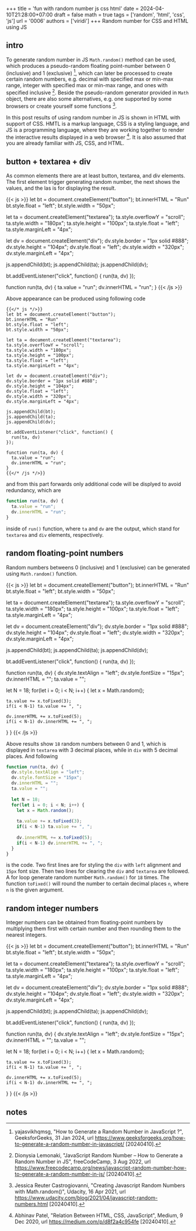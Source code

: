 +++
title = 'fun with random number js css html'
date = 2024-04-10T21:28:00+07:00
draft = false
math = true
tags = ['random', 'html', 'css', 'js']
url = '0006'
authors = ['viridi']
+++
Random number for CSS and HTML using JS <!--more-->


## intro
To generate random number in JS `Math.random()` method can be used, which produces a pseudo-random floating point-number between 0 (inclusive) and 1 (exclusive) [^yajasvikhqmsg_2024], which can later be processed to create certain random numbers, e.g. decimal with specified max or min-max range, integer with specified max or min-max range, and ones with specified inclusive [^lemonaki_2022]. Beside the pseudo-random generator provided in `Math` object, there are also some alternatives, e.g. one supported by some browsers or create yourself some functions [^castrogiovanni_2021].

In this post results of using random number in JS is shown in HTML with support of CSS. HMTL is a markup language, CSS is a styling language, and JS is a programming language, where they are working together to render the interactive results displayed in a web browser [^patel_2020]. It is also assumed that you are already familiar with JS, CSS, and HTML.


## button + textarea + div
As common elements there are at least button, textarea, and div elements. The first element trigger generating random number, the next shows the values, and the las is for displaying the result. 


{{< js >}}
let bt = document.createElement("button");
bt.innerHTML = "Run"
bt.style.float = "left";
bt.style.width = "50px";

let ta = document.createElement("textarea");
ta.style.overflowY = "scroll";
ta.style.width = "180px";
ta.style.height = "100px";
ta.style.float = "left";
ta.style.marginLeft = "4px";

let dv = document.createElement("div");
dv.style.border = "1px solid #888";
dv.style.height = "104px";
dv.style.float = "left";
dv.style.width = "320px";
dv.style.marginLeft = "4px";

js.appendChild(bt);
js.appendChild(ta);
js.appendChild(dv);

bt.addEventListener("click", function() {
  run(ta, dv)
});

function run(ta, dv) {
  ta.value = "run";
  dv.innerHTML = "run";
}
{{< /js >}}

Above appearance can be produced using following code

```
{{</* js */>}}
let bt = document.createElement("button");
bt.innerHTML = "Run"
bt.style.float = "left";
bt.style.width = "50px";

let ta = document.createElement("textarea");
ta.style.overflowY = "scroll";
ta.style.width = "180px";
ta.style.height = "100px";
ta.style.float = "left";
ta.style.marginLeft = "4px";

let dv = document.createElement("div");
dv.style.border = "1px solid #888";
dv.style.height = "104px";
dv.style.float = "left";
dv.style.width = "320px";
dv.style.marginLeft = "4px";

js.appendChild(bt);
js.appendChild(ta);
js.appendChild(dv);

bt.addEventListener("click", function() {
  run(ta, dv)
});

function run(ta, dv) {
  ta.value = "run";
  dv.innerHTML = "run";
}
{{</* /js */>}}
```

and from this part forwards only additional code will be displyed to avoid redundancy, which are

```js
function run(ta, dv) {
  ta.value = "run";
  dv.innerHTML = "run";
}
```

inside of `run()` function, where `ta` and `dv` are the output, which stand for `textarea` and `div` elements, respectively.


## random floating-point numbers
Random numbers betweens 0 (inclusive) and 1 (exclusive) can be generated using `Math.random()` function.

{{< js >}}
let bt = document.createElement("button");
bt.innerHTML = "Run"
bt.style.float = "left";
bt.style.width = "50px";

let ta = document.createElement("textarea");
ta.style.overflowY = "scroll";
ta.style.width = "180px";
ta.style.height = "100px";
ta.style.float = "left";
ta.style.marginLeft = "4px";

let dv = document.createElement("div");
dv.style.border = "1px solid #888";
dv.style.height = "104px";
dv.style.float = "left";
dv.style.width = "320px";
dv.style.marginLeft = "4px";

js.appendChild(bt);
js.appendChild(ta);
js.appendChild(dv);

bt.addEventListener("click", function() {
  run(ta, dv)
});

function run(ta, dv) {
  dv.style.textAlign = "left";
  dv.style.fontSize = "15px";
  dv.innerHTML = "";
  ta.value = "";
  
  let N = 18;
  for(let i = 0; i < N; i++) {
    let x = Math.random();
    
    ta.value += x.toFixed(3);
    if(i < N-1) ta.value += ", ";
    
    dv.innerHTML += x.toFixed(5); 
    if(i < N-1) dv.innerHTML += ", ";
  }
}
{{< /js >}}

Above results show `18` random numbers between 0 and 1, which is displayed in `textarea` with 3 decimal places, while in `div` with 5 decimal places. And following

```js
function run(ta, dv) {
  dv.style.textAlign = "left";
  dv.style.fontSize = "15px";
  dv.innerHTML = "";
  ta.value = "";
  
  let N = 18;
  for(let i = 0; i < N; i++) {
    let x = Math.random();
    
    ta.value += x.toFixed(3);
    if(i < N-1) ta.value += ", ";
    
    dv.innerHTML += x.toFixed(5); 
    if(i < N-1) dv.innerHTML += ", ";
  }
}
```

is the code. Two first lines are for styling the `div` with `left` alignment and `15px` font size. Then two lines for clearing the `div` and `textarea` are followed. A for loop generate random number `Math.random()` for `18` times. The function `toFixed()` will round the number to certain decimal places `n`, where `n` is the given argument.


## random integer numbers
Integer numbers can be obtained from floating-point numbers by multiplying them first with certain number and then rounding them to the nearest integers.

{{< js >}}
let bt = document.createElement("button");
bt.innerHTML = "Run"
bt.style.float = "left";
bt.style.width = "50px";

let ta = document.createElement("textarea");
ta.style.overflowY = "scroll";
ta.style.width = "180px";
ta.style.height = "100px";
ta.style.float = "left";
ta.style.marginLeft = "4px";

let dv = document.createElement("div");
dv.style.border = "1px solid #888";
dv.style.height = "104px";
dv.style.float = "left";
dv.style.width = "320px";
dv.style.marginLeft = "4px";

js.appendChild(bt);
js.appendChild(ta);
js.appendChild(dv);

bt.addEventListener("click", function() {
  run(ta, dv)
});

function run(ta, dv) {
  dv.style.textAlign = "left";
  dv.style.fontSize = "15px";
  dv.innerHTML = "";
  ta.value = "";
  
  let N = 18;
  for(let i = 0; i < N; i++) {
    let x = Math.random();
    
    ta.value += x.toFixed(3);
    if(i < N-1) ta.value += ", ";
    
    dv.innerHTML += x.toFixed(5); 
    if(i < N-1) dv.innerHTML += ", ";
  }
}
{{< /js >}}


## notes
[^castrogiovanni_2021]: Jessica Reuter Castrogiovanni, "Creating Javascript Random Numbers with Math.random()", Udacity, 16 Apr 2021, url https://www.udacity.com/blog/2021/04/javascript-random-numbers.html [20240410].
[^lemonaki_2022]: Dionysia Lemonaki, "JavaScript Random Number – How to Generate a Random Number in JS", freeCodeCamp, 3 Aug 2022, url https://www.freecodecamp.org/news/javascript-random-number-how-to-generate-a-random-number-in-js/ [20240410].
[^patel_2020]: Abhinav Patel, "Relation Between HTML, CSS, JavaScript", Medium, 9 Dec 2020, url https://medium.com/p/d8f2a4c954fe [20240410].
[^yajasvikhqmsg_2024]: yajasvikhqmsg, "How to Generate a Random Number in JavaScript ?", GeeksforGeeks, 31 Jan 2024, url https://www.geeksforgeeks.org/how-to-generate-a-random-number-in-javascript/ [20240410].
